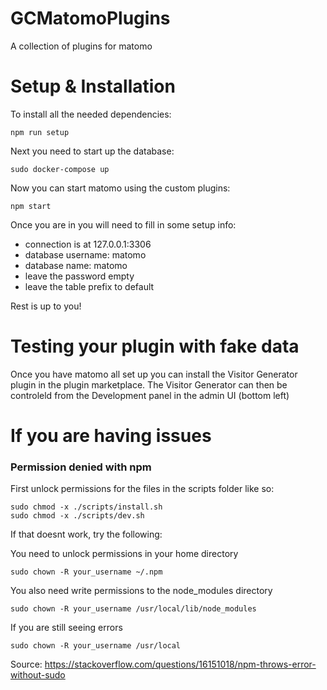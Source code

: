 # GCMatomoPlugins
A collection of plugins for matomo

# Setup & Installation

To install all the needed dependencies:

`npm run setup`

Next you need to start up the database:

`sudo docker-compose up`

Now you can start matomo using the custom plugins:

`npm start`

Once you are in you will need to fill in some setup info:

* connection is at 127.0.0.1:3306
* database username: matomo
* database name: matomo
* leave the password empty
* leave the table prefix to default

Rest is up to you!

# Testing your plugin with fake data

Once you have matomo all set up you can install the Visitor Generator plugin in the plugin marketplace. The Visitor Generator can then be controleld from the Development panel in the admin UI (bottom left)

# If you are having issues

### Permission denied with npm

First unlock permissions for the files in the scripts folder like so:

```
sudo chmod -x ./scripts/install.sh
sudo chmod -x ./scripts/dev.sh
```

If that doesnt work, try the following:

You need to unlock permissions in your home directory

`sudo chown -R your_username ~/.npm`

You also need write permissions to the node_modules directory

`sudo chown -R your_username /usr/local/lib/node_modules`

If you are still seeing errors

`sudo chown -R your_username /usr/local`

Source: https://stackoverflow.com/questions/16151018/npm-throws-error-without-sudo